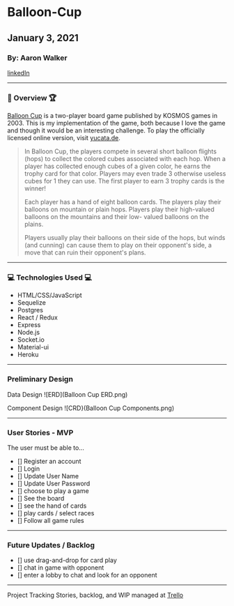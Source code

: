 # Balloon-Cup

## January 3, 2021

### By: Aaron Walker
[linkedIn](www.linkedin//in/walker-aaron)
***
### :balloon: Overview :trophy:

[Balloon Cup](https://boardgamegeek.com/boardgame/5716/balloon-cup) is a two-player board game published by KOSMOS games in 2003.   This is my implementation of the game, both because I love the game and though it would be an interesting challenge.   To play the officially licensed online version, visit [yucata.de](https://www.yucata.de/en/GameInfo/BalloonCup).

> In Balloon Cup, the players compete in several short balloon flights (hops) to collect the colored cubes associated with each hop. 
> When a player has collected enough cubes of a given color, he earns the trophy card for that color. Players may even trade 3 otherwise 
> useless cubes for 1 they can use. The first player to earn 3 trophy cards is the winner!
>
> Each player has a hand of eight balloon cards. The players play their balloons on mountain or plain hops. Players play their high-valued 
> balloons on the mountains and their low- valued balloons on the plains.
> 
> Players usually play their balloons on their side of the hops, but winds (and cunning) can cause them to play on their opponent's side, 
> a move that can ruin their opponent's plans.

***

### :computer: Technologies Used :computer:

* HTML/CSS/JavaScript
* Sequelize
* Postgres
* React / Redux
* Express
* Node.js
* Socket.io
* Material-ui
* Heroku

***

### Preliminary Design

Data Design
![ERD](Balloon Cup ERD.png)

Component Design
![CRD}(Balloon Cup Components.png)

***

### User Stories - MVP
The user must be able to...
- [] Register an account
- [] Login
- [] Update User Name
- [] Update User Password
- [] choose to play a game
- [] See the board
- [] see the hand of cards
- [] play cards / select races
- [] Follow all game rules


***
### Future Updates / Backlog
- [] use drag-and-drop for card play
- [] chat in game with opponent
- [] enter a lobby to chat and look for an opponent


***
Project Tracking
Stories, backlog, and WIP managed at [Trello](https://trello.com/b/y3Vdz2k4/balloon-cup)

